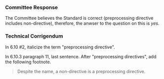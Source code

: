 ### Committee Response

The Committee believes the Standard is correct (preprocessing directive includes
non-directive), therefore, the anwser to the question on this is *yes*.

### Technical Corrigendum

In 6.10 #2, italicize the term "preprocessing directive".

In 6.10.3 paragraph 11, last sentence. After "preprocessing directives", add the
following footnote.

> Despite the name, a non-directive is a preprocessing directive.
